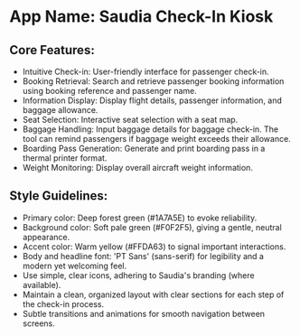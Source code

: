 # **App Name**: Saudia Check-In Kiosk

## Core Features:

- Intuitive Check-in: User-friendly interface for passenger check-in.
- Booking Retrieval: Search and retrieve passenger booking information using booking reference and passenger name.
- Information Display: Display flight details, passenger information, and baggage allowance.
- Seat Selection: Interactive seat selection with a seat map.
- Baggage Handling: Input baggage details for baggage check-in. The tool can remind passengers if baggage weight exceeds their allowance.
- Boarding Pass Generation: Generate and print boarding pass in a thermal printer format.
- Weight Monitoring: Display overall aircraft weight information.

## Style Guidelines:

- Primary color: Deep forest green (#1A7A5E) to evoke reliability.
- Background color: Soft pale green (#F0F2F5), giving a gentle, neutral appearance.
- Accent color: Warm yellow (#FFDA63) to signal important interactions.
- Body and headline font: 'PT Sans' (sans-serif) for legibility and a modern yet welcoming feel.
- Use simple, clear icons, adhering to Saudia's branding (where available).
- Maintain a clean, organized layout with clear sections for each step of the check-in process.
- Subtle transitions and animations for smooth navigation between screens.